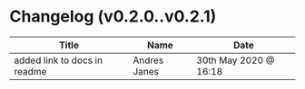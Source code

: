# Changelog (v0.2.0..v0.2.1)

| Title | Name | Date |
| ----- | ---- | ---- |
| added link to docs in readme | Andres Janes | 30th May 2020 @ 16:18 |

